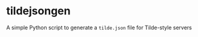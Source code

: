 tildejsongen
============

A simple Python script to generate a `tilde.json` file for Tilde-style servers 